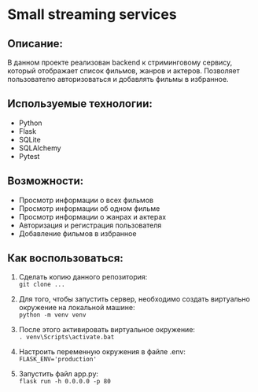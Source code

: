 # Small streaming services

## Описание:
В данном проекте реализован backend к стриминговому сервису, который отображает список фильмов, жанров и актеров.
Позволяет пользователю авторизоваться и добавлять фильмы в избранное. 

## Используемые технологии:
* Python
* Flask
* SQLite
* SQLAlchemy
* Pytest

## Возможности:
* Просмотр информации о всех фильмов
* Просмотр информации об одном фильме
* Просмотр информации о жанрах и актерах
* Авторизация и регистрация пользователя
* Добавление фильмов в избранное


## Как воспользоваться:

1) Сделать копию данного репозитория:  
`git clone ...`

2) Для того, чтобы запустить сервер, необходимо создать виртуально окружение на локальной машине:  
`python -m venv venv`

3) После этого активировать виртуальное окружение:  
`. venv\Scripts\activate.bat`

4) Настроить переменную окружения в файле .env:  
`FLASK_ENV='production'`

5) Запустить файл app.py:  
`flask run -h 0.0.0.0 -p 80`

